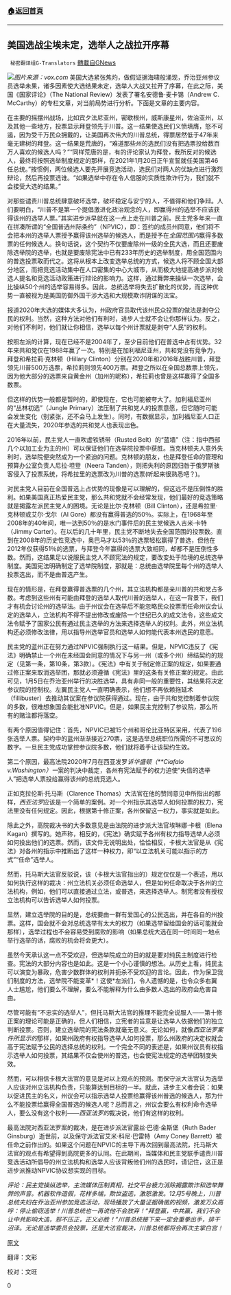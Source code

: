 ###  [:house:返回首頁](https://github.com/ourhimalayas/txt)
---

## 美国选战尘埃未定，选举人之战拉开序幕
` 秘密翻译组G-Translators` [轉載自GNews](https://gnews.org/zh-hans/629752/)

![]()![](https://gnews-media-offload.s3.amazonaws.com/wp-content/uploads/2020/12/08152206/Capture-82.jpg)*图片来源：vox.com*
美国大选紧张焦灼，做假证据海啸般涌现，乔治亚州参议员选举未果，诸多因素使大选结果未定，选举人大战又拉开了序幕，在此之际，美国《国家评论》（The National Review）发表了署名安德鲁·麦卡锡（Andrew C. McCarthy）的专栏文章，对当前局势进行分析。下面是文章的主要内容。

在主要的摇摆州战场，比如宾夕法尼亚州，密歇根州，威斯康星州，佐治亚州，以及其他一些地方，投票显示拜登领先于川普。这一结果使选民们义愤填膺，怒不可遏，因为受千万民众拥戴的，让美国再次伟大的川普总统，得票居然低于47年来毫无建树的拜登。这一结果是荒唐的，“难道那些州的选民们没有把选票投给数百万人喜欢的候选人吗？”“同样荒唐的是，有的评论家认为拜登，我所反对的候选人，最终将按照选举制度规定的那样，在2021年1月20日正午宣誓就任美国第46任总统。”按惯例，两位候选人要先开展竞选活动，选民们对两人的优缺点进行激烈辩论，然后再投票选谁。“如果选举中存在令人信服的实质性欺诈行为，我们就不会接受大选的结果。”

对那些谴责川普总统肆意破坏选举，破坏稳定与安宁的人，不值得和他们争辩。人们要明白，“川普不是第一个提倡激进化政治观念的人，即赢得州的选举不应该获得该州的选举人票。”其实进步派早就在这一点上走在川普之前。民主党多年来一直在拼凑所谓的“全国普选州际条约”（NPVIC），即：签约的成员州同意，他们将不会把本州的选举人票授予赢得该州选举的候选人，而是授予在*全国范围内*赢得多数票的任何候选人。换句话说，这个契约不仅要废除州一级的全民大选，而且还要废除选举院的选举，也就是要废除宪法中已有233年历史的选举制度，用全国范围内的普选投票取而代之。这将从根本上改变选举总统的方式，候选人将不顾全国大部分地区，而把竞选活动集中在人口密集的中心大城市，从而极大地提高进步派对候选人提名和竞选活动政策进行辩论的影响力。这样，通过舞弊来操纵一次选举，会比操纵50个州的选举容易得多。因此，总统选举将失去扩散化的优势，而这种优势一直被视为是美国防御外国干涉大选和大规模欺诈阴谋的法宝。

报道2020年大选的媒体大多认为，州政府官员取代该州民众投票的做法是剥夺公民的权利。当然，这种方法对他们有利时，进步人士就不会让你那样认为。反之，对他们不利时，他们就让你相信，选举以每个州计票就是剥夺“人民”的权利。

按照左派的计算，现在已经不是2004年了，至少目前他们在普选中占有优势。32年来共和党仅在1988年赢了一次。特别是在加利福尼亚州，共和党没有竞争力，拜登和希拉莉·克林顿（Hillary Clinton）分别在2020年和2016年战胜川普，拜登领先川普500万选票，希拉莉则领先400万票。拜登之所以在全国总数票上领先，因为他大部分的选票来自黄金州（加州的昵称），希拉莉也曾是这样赢得了全国多数票。

但这样的优势一般都是暂时的，即使现在，它也可能被夸大了。加利福尼亚州的“丛林初选”（Jungle Primary）法压制了共和党人的投票意愿，但它随时可能会发生变化（别紧张，还不会马上发生）。同时，有数据显示，加利福尼亚人口正在大量流失，2020年参选的共和党人也表现出色。

2016年以前，民主党人一直吹虚铁锈带（Rusted Belt）的“蓝墙”（注：指中西部几个以加工业为主的州）可以保证他们在选举院投票中获胜。当克林顿夫人意外失利时，选举院便突然成为一个紧迫的问题。克林顿的朋友，也是拜登任命的管理和预算办公室负责人尼拉·坦登（Neera Tanden），则把失利的原因归咎于俄罗斯骇客侵入了投票系统，将希拉里的选票改为川普的选票(听起来很熟悉吧？)。

对民主党人目前在全国普选上占优势的现像是可以理解的，但这远不是压倒性的胜利。如果美国真正热爱民主党，那么共和党就不会经常发现，他们最好的竞选策略就是揭露左派民主党人的困境。无论是比尔·克林顿（Bill Clinton），还是希拉里·克林顿或艾尔·戈尔（Al Gore）都没有赢得普选的50％。实际上，在1968年至2008年的40年间，唯一达到50％的是水门事件后的民主党候选人吉米·卡特（Jimmy Carter）。在以后的几十年里，民主党不断地失去全国范围的投票数。直到在2008年的历史性竞选中，奥巴马才以53％的选票轻松赢得了普选，但他在2012年仅获得51％的选票，与拜登今年赢得的选票大致相同，却都不是压倒性多数。然而，这结果足以说服民主党人不顾宪法的规定，要改变处于险境的总统选举制度。美国宪法明确制定了选举院制度，那就是：总统由选举院里每个州的选举人投票选出，而不是由普选产生。

现在的情形是，在拜登赢得普选票的几个州，其立法机构都是亲川普的共和党占多数。考虑到这些州有可能由拜登的选举人取代川普的选举人，在这一背景下，我们才有机会讨论州的选举法。由于州议会在选举后不能忽略民众投票而任命州议会认定的选举人，立法机构不得不提出修改或废除一个世纪已久的成文法令，这些成文法令赋予了国家公民有通过民主选举的方法来选择选举人的权利。此外，州立法机构还必须修改法律，用以指导州选举官员和选举人如何能代表本州选民的意愿。

民主党的蓝州正在努力通过NPVIC强制执行这一结果。但是，NPVIC违反了《宪法》明确禁止一个州在未经国会同意的情况下与另一州（或多个州）缔结契约的规定（见第一条，第10条，第3款）。《宪法》中有关于制定修正案的规定，如果要通过修正案来取消选举团，那就必须遵循《宪法》里的这条有关修正案的规定。由此可见，1月5日在乔治亚州举行的决胜选举，具有非同一般的重要性，其结果将决定参议院的控制权。左翼民主党人一直明确表示，他们想不再依赖拖延术（fillibuster）去推动其议案在参议院获得通过。现在，由于共和党控制着参议院的多数，很难想象国会能批准NPVIC。但是，如果民主党控制了参议院，那么所有的赌注都将落空。

有两个原因值得记住：首先，NPVIC已被15个州和哥伦比亚特区采用，代表了196张选举人票。契约中的蓝州渐渐接近270票，这是选举总统职位所需的不可思议的数字。一旦民主党成功掌控参议院多数，他们就将着手让该契约生效。

第二个原因，最高法院2020年7月在西亚发罗*诉华盛顿（**Ciafalo v.Washington）一*案的判决中裁定，各州有宪法赋予的权力迫使“失信的选举人”把选举人票投给赢得该州的总统竞选人。

正如克拉伦斯·托马斯（Clarence Thomas）大法官在他的赞同意见中所指出的那样，*西亚法罗*应该是一个简单的案例。对一个州指示其选举人如何投票的权力，宪法里没有任何规定。因此，根据第十修正案，各州保留这一权力，事实就是如此。

除此之外，高院裁决书的大多数意见是由法院的进步派大法官埃琳娜·卡根（Elena Kagan）撰写的。她声称，相反的，《宪法》确实赋予各州有权力指导选举人必须如何投出他们的选票。然而，该文件无说明出处，恰恰相反，卡根大法官是从《宪法》对各州的指示中推断出了这样一种权力，即“以立法机关可能以指示的方式”“任命”选举人。

然而，托马斯大法官反驳说，该（卡根大法官指出的）规定仅仅是一个表述，用以如何执行这样的裁决：州立法机关必须任命选举人，但是如何任命取决于各州的立法机构，例如，他们可以直接通过立法，或普选，来选择选举人。制宪者没有授权立法机构可以告诉选举人如何投票。

显然，建立选举院的目的是，总统要由一群有爱国心的公民选出，并在各自的州投票。这样，国会就不会对总统选举有太大的权力（如果选举留给国会的话可能就会那样），选举过程也不会容易受到腐败的影响（如果总统大选在同一时间同一地点举行选举的话，腐败的机会将会更大）。

虽然今天承认这一点不受欢迎，但选举院成立的目的就是要对纯民主制度进行检查。宪法的大部分内容也是如此。这是一个小心谨慎的想法。从历史上看，纯民主可以演变为暴政，危害少数群体的权利并扼杀不受欢迎的言论。因此，作为保卫我们制度的方法，选举院不能变革*！这使*左派们，令人遗憾的是，也令众多右翼人士尴尬，他们要么不理解，要么不能解释为什么由多数人选出的政府会危害自由。

尽管可能有“不忠实的选举人”，但托马斯大法官的推理不能完全说服人——第十修正案的理论可能是正确的，但人们相信，立宪者的旨意是让选举人依据他们的独立判断投票。否则，建立选举院的宪法条款就毫无意义。无论如何，就像*西亚法罗案件所显示的*那样，如果州政府有权指导选举人如何投票，那么州政府的决定权就会高于宪法赋予公民的选择总统的权利。一个完全不同的表述是，如果州议员有权指示选举人如何投票，其结果不仅会使州的普选，也会使宪法规定的选举团制度失效。

然而，可以相信卡根大法官的意见是对以上观点的预测。而保守派大法官认为选举人应该对州立法机构负责，只能算达到目标的一半。就此，进步主义者会说：如果以促进民主的名义，州议会可以指示选举人投票给赢得该州普选的候选人，那为什么不能投票给赢得全国普选的候选人呢？总而言之，州议会要么有权利命令选举人，要么没有这个权利——*西亚法罗的*裁决说，他们有这样的权利。

最高法院对西亚法罗案的裁决，是在进步派法官露丝·巴德·金斯堡（Ruth Bader Ginsburg）逝世前，以及保守派法官艾米·科尼·巴雷特（Amy Coney Barrett）被任命之前作出的。如果这个问题在NPVIC的主导下再次回到最高法院，托马斯大法官的观点有希望得到高院更多的认同。在此期间，当媒体和民主党联手谴责川普竞选活动所倡导的州立法机构和选举人应该背叛他们州的选民时，请记住，这正是进步派推动NPVIC协议想实现的目标。

*评论：民主党操纵选举，主流媒体压制真相，社交平台极力消除揭露欺诈和选举舞弊的声音。机器软件造假，花样多端，欺世盗选，激怒激发。12月5号晚上，川普总统夫妇在乔治亚州参加竞选活动，现场播放了大量证据确凿的视频，激发万众高呼：停止偷窃选举！川普总统也一再说他不会放弃！“拜登赢，中共赢，我们不会让中共影响大选，邪不压正，正义必胜！”川普总统接下来一定会重拳出手，排干沼泽。无论是选举委员会投票，还是大法官裁决，川普总统都将会再次主掌白宫！*

[原文](https://www.nationalreview.com/2020/12/the-war-on-the-electoral-college-has-only-just-begun/)

翻译：文彩

校对：文旺

0
